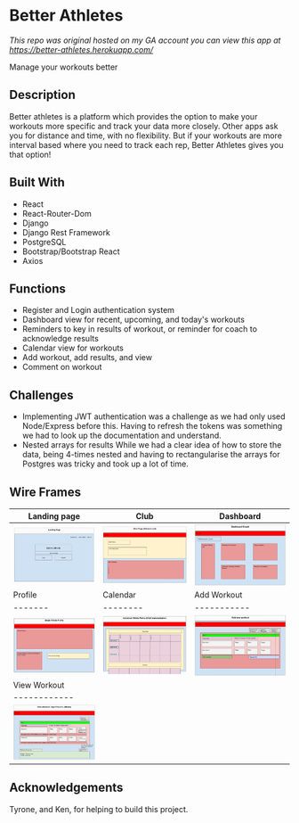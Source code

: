 # Better Athletes

*This repo was original hosted on my GA account*
*you can view this app at https://better-athletes.herokuapp.com/*

Manage your workouts better

## Description

Better athletes is a platform which provides the option to make your workouts more specific and track your data more closely. Other apps ask you for distance and time, with no flexibility. But if your workouts are more interval based where you need to track each rep, Better Athletes gives you that option!

## Built With
  - React
  - React-Router-Dom
  - Django
  - Django Rest Framework
  - PostgreSQL
  - Bootstrap/Bootstrap React
  - Axios

## Functions 

  - Register and Login authentication system
  - Dashboard view for recent, upcoming, and today's workouts
  - Reminders to key in results of workout, or reminder for coach to acknowledge results
  - Calendar view for workouts
  - Add workout, add results, and view
  - Comment on workout

## Challenges
  * Implementing JWT authentication was a challenge as we had only used Node/Express before this. Having to refresh the tokens was something we had to look up the documentation and understand.
  * Nested arrays for results
      While we had a clear idea of how to store the data, being 4-times nested and having to rectangularise the arrays for Postgres was tricky and took up a lot of time.

## Wire Frames

|Landing page|Club|Dashboard|
|------------|----|---------|
|![Landing Page](https://github.com/ryhuz/better-athletes/blob/master/Wireframes/Landing.PNG)|![Club](https://github.com/ryhuz/better-athletes/blob/master/Wireframes/Club.PNG)|![Coach Dashboard](https://github.com/ryhuz/better-athletes/blob/master/Wireframes/Dashboard%20Coach.PNG)|
|Profile|Calendar|Add Workout|
|-------|--------|-----------|
|![Profile](https://github.com/ryhuz/better-athletes/blob/master/Wireframes/Profile.PNG)|![Calendar](https://github.com/ryhuz/better-athletes/blob/master/Wireframes/Calendar.PNG)|![Add Workout](https://github.com/ryhuz/better-athletes/blob/master/Wireframes/Add%20Workout.PNG)|
|View Workout|
|------------|
|![View Workout](https://github.com/ryhuz/better-athletes/blob/master/Wireframes/View%20Workout.PNG)|


## Acknowledgements
Tyrone, and Ken, for helping to build this project.
